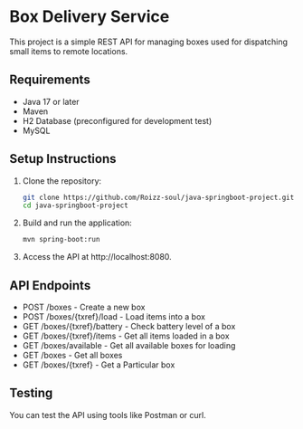# Box Delivery Service

This project is a simple REST API for managing boxes used for dispatching small items to remote locations.

## Requirements

- Java 17 or later
- Maven
- H2 Database (preconfigured for development test)
- MySQL

## Setup Instructions

1. Clone the repository:

   ```bash
   git clone https://github.com/Roizz-soul/java-springboot-project.git
   cd java-springboot-project
   ```

2. Build and run the application:

   ```bash
   mvn spring-boot:run

   ```

3. Access the API at http://localhost:8080.

## API Endpoints

- POST /boxes - Create a new box
- POST /boxes/{txref}/load - Load items into a box
- GET /boxes/{txref}/battery - Check battery level of a box
- GET /boxes/{txref}/items - Get all items loaded in a box
- GET /boxes/available - Get all available boxes for loading
- GET /boxes - Get all boxes
- GET /boxes/{txref} - Get a Particular box

## Testing

You can test the API using tools like Postman or curl.
